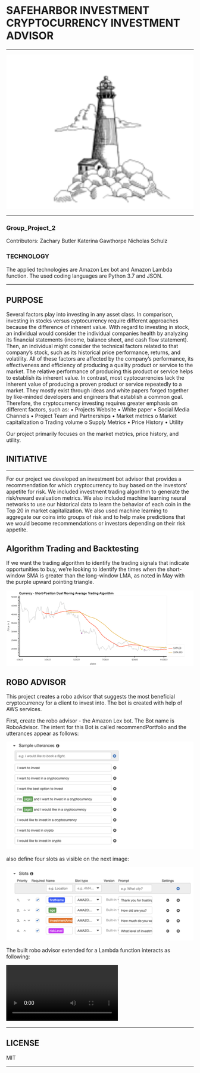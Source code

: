 # SAFEHARBOR INVESTMENT CRYPTOCURRENCY INVESTMENT ADVISOR
---

![snippet of our code](Images/Safe_harbor.png)

---
### Group_Project_2
Contributors:
Zachary Butler
Katerina Gawthorpe
Nicholas Schulz

### TECHNOLOGY

The applied technologies are Amazon Lex bot and Amazon Lambda function. The used coding languages are Python 3.7 and JSON.

***
## PURPOSE
Several factors play into investing in any asset class.  In comparison, investing in stocks versus cyptocurrency require different approaches because the difference of inherent value.  With regard to investing in stock, an individual would consider the individual companies health by analyzing its financial statements (income, balance sheet, and cash flow statement).  Then, an individual might consider the technical factors related to that company’s stock, such as its historical price performance, returns, and volatility.  All of these factors are affected by the company’s performance, its effectiveness and efficiency of producing a quality product or service to the market.  The relative performance of producing this product or service helps to establish its inherent value.  In contrast, most cyptocurrencies lack the inherent value of producing a proven product or service repeatedly to a market.  They mostly exist through ideas and white papers forged together by like-minded developers and engineers that establish a common goal.  Therefore, the cryptocurrency investing requires greater emphasis on different factors, such as:
•	Projects Website
•	White paper
•	Social Media Channels
•	Project Team and Partnerships
•	Market metrics
o	Market capitalization
o	Trading volume
o	Supply Metrics
•	Price History
•	Utility

Our project primarily focuses on the market metrics, price history, and utility.

## INITIATIVE
***
For our project we developed an investment bot advisor that provides a recommendation for which cryptocurrency to buy based on the investors’ appetite for risk.  We included investment trading algorithm to generate the risk/reward evaluation metrics.  We also included machine learning neural networks to use our historical data to learn the behavior of each coin in the Top 20 in market capitalization.  We also used machine learning to aggregate our coins into groups of risk and to help make predictions that we would become recommendations or investors depending on their risk appetite.  

## Algorithm Trading and Backtesting
If we want the trading algorithm to identify the trading signals that indicate opportunities to buy, we’re looking to identify the times when the short-window SMA is greater than the long-window LMA, as noted in May with the purple upward pointing triangle.

![snippet of our code](Images/Trading_Algo.png)

## ROBO ADVISOR

This project creates a robo advisor that suggests the most beneficial cryptocurrency for a client to invest into. The bot is created with help of AWS services.

First, create the robo advisor - the Amazon Lex bot. The Bot name is RoboAdvisor. The intent for this Bot is called recommendPortfolio and the utterances appear as follows:

![snippet of our code](CryptoBot/Images/image1.png)

also define four slots as visible on the next image:

![snippet of our code](CryptoBot/Images/image2.png)

The built robo advisor extended for a Lambda function interacts as following:

![snippet of our code](CryptoBot/Recordings/CryptoBot.mov)

---

## LICENSE

MIT

---
